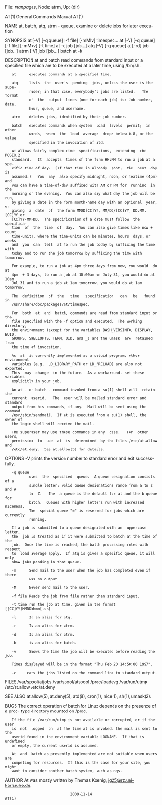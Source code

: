 File: *manpages*,  Node: atrm,  Up: (dir)

AT(1)                       General Commands Manual                      AT(1)



NAME
       at,  batch,  atq, atrm - queue, examine or delete jobs for later execu-
       tion

SYNOPSIS
       at [-V] [-q queue] [-f file] [-mMlv] timespec...
       at [-V] [-q queue] [-f file] [-mMkv] [-t time]
       at -c job [job...]
       atq [-V] [-q queue]
       at [-rd] job [job...]
       atrm [-V] job [job...]
       batch
       at -b

DESCRIPTION
       at and batch read commands from standard  input  or  a  specified  file
       which are to be executed at a later time, using /bin/sh.

       at      executes commands at a specified time.

       atq     lists  the  user's  pending  jobs, unless the user is the supe-
               ruser; in that case, everybody's jobs are listed.   The  format
               of  the  output  lines (one for each job) is: Job number, date,
               hour, queue, and username.

       atrm    deletes jobs, identified by their job number.

       batch   executes commands when system  load  levels  permit;  in  other
               words,  when  the  load  average  drops below 0.8, or the value
               specified in the invocation of atd.

       At allows fairly complex time  specifications,  extending  the  POSIX.2
       standard.   It  accepts  times of the form HH:MM to run a job at a spe-
       cific time of day.  (If that time is already  past,  the  next  day  is
       assumed.)   You  may  also specify midnight, noon, or teatime (4pm) and
       you can have a time-of-day suffixed with AM or PM for  running  in  the
       morning or the evening.  You can also say what day the job will be run,
       by giving a date in the form month-name day with an optional  year,  or
       giving  a  date  of  the form MMDD[CC]YY, MM/DD/[CC]YY, DD.MM.[CC]YY or
       [CC]YY-MM-DD.  The specification of a date must follow  the  specifica-
       tion  of  the  time  of  day.  You can also give times like now + count
       time-units, where the time-units can be minutes, hours, days, or  weeks
       and  you  can  tell  at to run the job today by suffixing the time with
       today and to run the job tomorrow by suffixing the time with tomorrow.

       For example, to run a job at 4pm three days from now, you would  do  at
       4pm  + 3 days, to run a job at 10:00am on July 31, you would do at 10am
       Jul 31 and to run a job at 1am tomorrow, you would do at 1am tomorrow.

       The  definition  of  the   time   specification   can   be   found   in
       /usr/share/doc/packages/at/timespec.

       For  both  at  and  batch, commands are read from standard input or the
       file specified with the -f option and executed.  The working directory,
       the environment (except for the variables BASH_VERSINFO, DISPLAY, EUID,
       GROUPS, SHELLOPTS, TERM, UID, and _) and the umask  are  retained  from
       the time of invocation.

       As  at  is currently implemented as a setuid program, other environment
       variables (e.g.  LD_LIBRARY_PATH or LD_PRELOAD) are also not  exported.
       This  may  change  in the future.  As a workaround, set these variables
       explicitly in your job.

       An at - or batch - command invoked from a su(1) shell will  retain  the
       current  userid.   The  user will be mailed standard error and standard
       output from his commands, if any.  Mail will be sent using the  command
       /usr/sbin/sendmail.  If at is executed from a su(1) shell, the owner of
       the login shell will receive the mail.

       The superuser may use these commands in any  case.   For  other  users,
       permission  to  use  at  is  determined  by the files /etc/at.allow and
       /etc/at.deny.  See at.allow(5) for details.

OPTIONS
       -V      prints the version number to standard error and  exit  success-
               fully.

       -q queue
               uses  the  specified  queue.  A queue designation consists of a
               single letter; valid queue designations range from a to z and A
               to  Z.   The  a queue is the default for at and the b queue for
               batch.  Queues with higher letters run with increased niceness.
               The  special queue "=" is reserved for jobs which are currently
               running.

       If a job is submitted to a queue designated with an  uppercase  letter,
       the  job is treated as if it were submitted to batch at the time of the
       job.  Once the time is reached, the batch processing rules with respect
       to  load average apply.  If atq is given a specific queue, it will only
       show jobs pending in that queue.

       -m      Send mail to the user when the job has completed even if  there
               was no output.

       -M      Never send mail to the user.

       -f file Reads the job from file rather than standard input.

       -t time run the job at time, given in the format [[CC]YY]MMDDhhmm[.ss]

       -l      Is an alias for atq.

       -r      Is an alias for atrm.

       -d      Is an alias for atrm.

       -b      is an alias for batch.

       -v      Shows the time the job will be executed before reading the job.

       Times displayed will be in the format "Thu Feb 20 14:50:00 1997".

       -c     cats the jobs listed on the command line to standard output.

FILES
       /var/spool/atjobs
       /var/spool/atspool
       /proc/loadavg
       /var/run/utmp
       /etc/at.allow
       /etc/at.deny

SEE ALSO
       at.allow(5), at.deny(5), atd(8), cron(1), nice(1), sh(1), umask(2).

BUGS
       The  correct  operation of batch for Linux depends on the presence of a
       proc- type directory mounted on /proc.

       If the file /var/run/utmp is not available or corrupted, or if the user
       is  not  logged  on  at the time at is invoked, the mail is sent to the
       userid found in the environment variable LOGNAME.  If that is undefined
       or empty, the current userid is assumed.

       At  and  batch as presently implemented are not suitable when users are
       competing for resources.  If this is the case for your site, you  might
       want to consider another batch system, such as nqs.

AUTHOR
       At was mostly written by Thomas Koenig, ig25@rz.uni-karlsruhe.de.



                                  2009-11-14                             AT(1)

